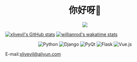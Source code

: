 <h1 align="center">你好呀👋</h1>

<div align="center">

[![](https://img.shields.io/badge/-Blog-orange?style=for-the-badge&color=8B4513&logo=rss&logoColor=white)](https://www.xlivevil.com/)

</div>

[![xlivevil's GitHub stats](https://github-readme-stats.vercel.app/api?username=xlivevil&show_icons=true&hide_title=true&theme=omni&&hide_border=true)](https://github.com/xlivevil)
[![willianrod's wakatime stats](https://github-readme-stats.vercel.app/api/wakatime?username=xlivevil)](https://wakatime.com/@xlivevil)



<div align="center">

![Python](https://img.shields.io/badge/-Python-%233776ab?logo=python&style=for-the-badge&logoColor=white)
![Django](https://img.shields.io/badge/-Django-%23092E20?logo=django&style=for-the-badge&logoColor=white&color=006400)
![PyQt](https://img.shields.io/badge/-PyQt-%23092E20?logo=qt&style=for-the-badge&logoColor=white&color=41cd52)
![Flask](https://img.shields.io/badge/-Flask-%23eeeeee?logo=flask&style=for-the-badge&logoColor=black)
![Vue.js](https://img.shields.io/badge/-Vue.js-%234fc08d?logo=vue.js&style=for-the-badge&logoColor=white)

</div>

E-mail:[xlivevil@aliyun.com](mailto://xlivevil@aliyun.com)


<!--
**xlivevil/xlivevil** is a ✨ _special_ ✨ repository because its `README.md` (this file) appears on your GitHub profile.

Here are some ideas to get you started:

- 🔭 I’m currently working on ...
- 🌱 I’m currently learning ...
- 👯 I’m looking to collaborate on ...
- 🤔 I’m looking for help with ...
- 💬 Ask me about ...
- 📫 How to reach me: ...
- 😄 Pronouns: ...
- ⚡ Fun fact: ...
-->
